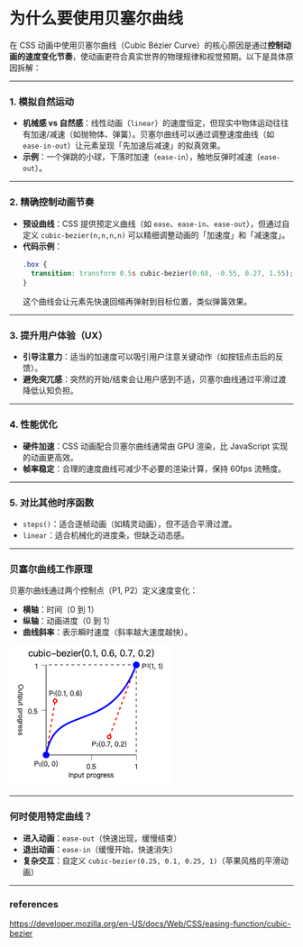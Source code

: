 # 为什么要使用贝塞尔曲线
在 CSS 动画中使用贝塞尔曲线（Cubic Bézier Curve）的核心原因是通过**控制动画的速度变化节奏**，使动画更符合真实世界的物理规律和视觉预期。以下是具体原因拆解：

---

### 1. **模拟自然运动**
   - **机械感 vs 自然感**：线性动画（`linear`）的速度恒定，但现实中物体运动往往有加速/减速（如抛物体、弹簧）。贝塞尔曲线可以通过调整速度曲线（如 `ease-in-out`）让元素呈现「先加速后减速」的拟真效果。
   - **示例**：一个弹跳的小球，下落时加速（`ease-in`），触地反弹时减速（`ease-out`）。

---

### 2. **精确控制动画节奏**
   - **预设曲线**：CSS 提供预定义曲线（如 `ease`、`ease-in`、`ease-out`），但通过自定义 `cubic-bezier(n,n,n,n)` 可以精细调整动画的「加速度」和「减速度」。
   - **代码示例**：
     ```css
     .box {
       transition: transform 0.5s cubic-bezier(0.68, -0.55, 0.27, 1.55);
     }
     ```
     这个曲线会让元素先快速回缩再弹射到目标位置，类似弹簧效果。

---

### 3. **提升用户体验（UX）**
   - **引导注意力**：适当的加速度可以吸引用户注意关键动作（如按钮点击后的反馈）。
   - **避免突兀感**：突然的开始/结束会让用户感到不适，贝塞尔曲线通过平滑过渡降低认知负担。

---

### 4. **性能优化**
   - **硬件加速**：CSS 动画配合贝塞尔曲线通常由 GPU 渲染，比 JavaScript 实现的动画更高效。
   - **帧率稳定**：合理的速度曲线可减少不必要的渲染计算，保持 60fps 流畅度。

---

### 5. **对比其他时序函数**
   - `steps()`：适合逐帧动画（如精灵动画），但不适合平滑过渡。
   - `linear`：适合机械化的进度条，但缺乏动态感。

---

### 贝塞尔曲线工作原理
贝塞尔曲线通过两个控制点（P1, P2）定义速度变化：
- **横轴**：时间（0 到 1）
- **纵轴**：动画进度（0 到 1）
- **曲线斜率**：表示瞬时速度（斜率越大速度越快）。

![](./progress/cubic-bezier.png)

---

### 何时使用特定曲线？
- **进入动画**：`ease-out`（快速出现，缓慢结束）
- **退出动画**：`ease-in`（缓慢开始，快速消失）
- **复杂交互**：自定义 `cubic-bezier(0.25, 0.1, 0.25, 1)`（苹果风格的平滑动画）

---

### references
https://developer.mozilla.org/en-US/docs/Web/CSS/easing-function/cubic-bezier